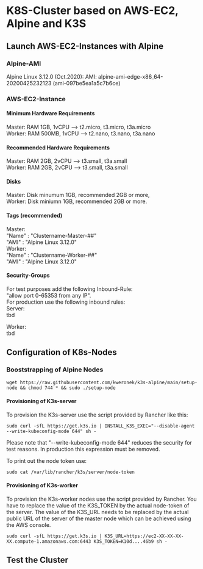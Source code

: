 # K8S-Cluster based on AWS-EC2, Alpine and K3S

## Launch AWS-EC2-Instances with Alpine
### Alpine-AMI
Alpine Linux 3.12.0 (Oct.2020):
AMI: alpine-ami-edge-x86_64-20200425232123 (ami-097be5ea1a5c7b6ce)

### AWS-EC2-Instance
#### Minimum Hardware Requirements
Master: RAM   1GB, 1vCPU --> t2.micro, t3.micro, t3a.micro  
Worker: RAM 500MB, 1vCPU --> t2.nano,  t3.nano,  t3a.nano  

#### Recommended Hardware Requirements
Master: RAM   2GB, 2vCPU --> t3.small, t3a.small  
Worker: RAM   2GB, 2vCPU --> t3.small, t3a.small  

#### Disks
Master: Disk minumum 1GB, recommended 2GB or more,   
Worker: Disk miniumn 1GB, recommended 2GB or more.  

#### Tags (recommended)
Master:  
"Name" : "Clustername-Master-##"  
"AMI"  : "Alpine Linux 3.12.0"  
Worker:  
"Name" : "Clustername-Worker-##"  
"AMI"  : "Alpine Linux 3.12.0"  

#### Security-Groups
For test purposes add the following Inbound-Rule:  
"allow port 0-65353 from any IP".  
For production use the following inbound rules:  
Server:   
tbd  

Worker:  
tbd  

## Configuration of K8s-Nodes  
### Booststrapping of Alpine Nodes
```
wget https://raw.githubusercontent.com/kweronek/k3s-alpine/main/setup-node && chmod 744 * && sudo ./setup-node
```
#### Provisioning of K3s-server
To provision the K3s-server use the script provided by Rancher like this:
```
sudo curl -sfL https://get.k3s.io | INSTALL_K3S_EXEC="--disable-agent --write-kubeconfig-mode 644" sh -  
```
Please note that "--write-kubeconfig-mode 644" reduces the security for test reasons. In production this expression must be removed.

To print out the node token use:
```
sudo cat /var/lib/rancher/k3s/server/node-token
```
#### Provisioning of K3s-worker
To provision the K3s-worker nodes use the script provided by Rancher.
You have to replace the value of the K3S_TOKEN by the actual node-token of the server. The value of the K3S_URL needs to be replaced by the actual public URL of the server of the master node which can be achieved using the AWS console.
```
sudo curl -sfL https://get.k3s.io | K3S_URL=https://ec2-XX-XX-XX-XX.compute-1.amazonaws.com:6443 K3S_TOKEN=K10d....46b9 sh -
```

## Test the Cluster
